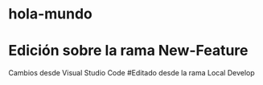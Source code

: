 # hola-mundo

# Edición sobre la rama New-Feature

Cambios desde Visual Studio Code
#Editado desde la rama Local Develop
